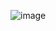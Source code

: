 ![image](https://github.com/Heo-y-y/development-blog/assets/112863029/a8990e49-d54d-4fde-91aa-e5ea380fe804)
